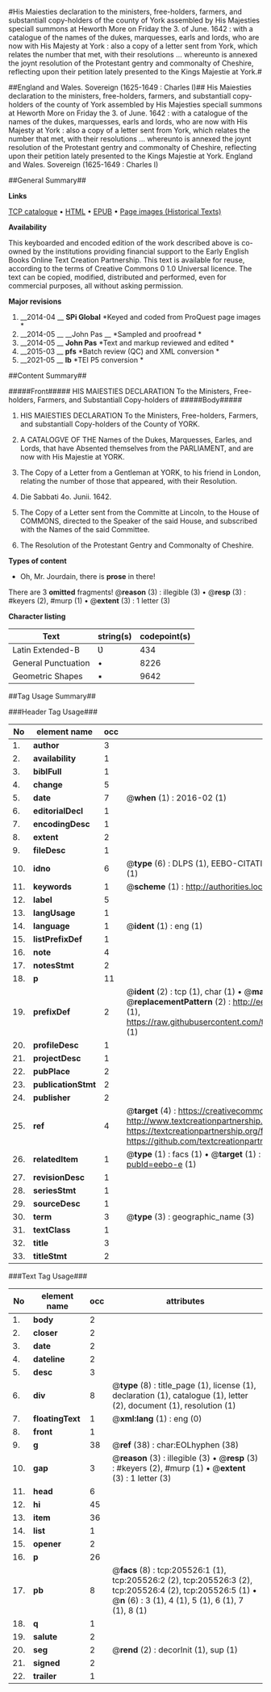 #His Maiesties declaration to the ministers, free-holders, farmers, and substantiall copy-holders of the county of York assembled by His Majesties speciall summons at Heworth More on Friday the 3. of June. 1642 : with a catalogue of the names of the dukes, marquesses, earls and lords, who are now with His Majesty at York : also a copy of a letter sent from York, which relates the number that met, with their resolutions ... whereunto is annexed the joynt resolution of the Protestant gentry and commonalty of Cheshire, reflecting upon their petition lately presented to the Kings Majestie at York.#

##England and Wales. Sovereign (1625-1649 : Charles I)##
His Maiesties declaration to the ministers, free-holders, farmers, and substantiall copy-holders of the county of York assembled by His Majesties speciall summons at Heworth More on Friday the 3. of June. 1642 : with a catalogue of the names of the dukes, marquesses, earls and lords, who are now with His Majesty at York : also a copy of a letter sent from York, which relates the number that met, with their resolutions ... whereunto is annexed the joynt resolution of the Protestant gentry and commonalty of Cheshire, reflecting upon their petition lately presented to the Kings Majestie at York.
England and Wales. Sovereign (1625-1649 : Charles I)

##General Summary##

**Links**

[TCP catalogue](http://www.ota.ox.ac.uk/tcp/)  • 
[HTML](http://tei.it.ox.ac.uk/tcp/Texts-HTML/free/B18/B18976.html)  • 
[EPUB](http://tei.it.ox.ac.uk/tcp/Texts-EPUB/free/B18/B18976.epub) • 
[Page images (Historical Texts)](https://historicaltexts.jisc.ac.uk/eebo-19318712e)

**Availability**

This keyboarded and encoded edition of the work described above is co-owned by the
    institutions providing financial support to the Early English Books Online Text Creation
    Partnership. This text is available for reuse, according to the terms of  Creative Commons 0 1.0 Universal
    licence. The text can be copied, modified, distributed and performed, even for commercial
    purposes, all without asking permission.

**Major revisions**

1. __2014-04 __ __SPi Global__ *Keyed and coded from ProQuest page images *
1. __2014-05 __ __John Pas __ *Sampled and proofread *
1. __2014-05 __ __John Pas__ *Text and markup reviewed and edited *
1. __2015-03 __ __pfs__ *Batch review (QC) and XML conversion *
1. __2021-05 __ __lb__ *TEI P5 conversion *

##Content Summary##

#####Front#####
HIS MAIESTIES DECLARATION To the Ministers, Free-holders, Farmers, and Substantiall Copy-holders of 
#####Body#####

1. HIS MAIESTIES DECLARATION To the Ministers, Free-holders, Farmers, and substantiall Copy-holders of the County of YORK.

1. A CATALOGVE OF THE Names of the Dukes, Marquesses, Earles, and Lords, that have Absented themselves from the PARLIAMENT, and are now with His Majestie at YORK.

1. The Copy of a Letter from a Gentleman at YORK, to his friend in London, relating the number of those that appeared, with their Resolution.

1. Die Sabbati 4o. Junii. 1642.

1. The Copy of a Letter sent from the Committe at Lincoln, to the House of COMMONS, directed to the Speaker of the said House, and subscribed with the Names of the said Committee.

1. The Resolution of the Protestant Gentry and Commonalty of Cheshire.

**Types of content**

  * Oh, Mr. Jourdain, there is **prose** in there!

There are 3 **omitted** fragments! 
 @__reason__ (3) : illegible (3)  •  @__resp__ (3) : #keyers (2), #murp (1)  •  @__extent__ (3) : 1 letter (3)

**Character listing**


|Text|string(s)|codepoint(s)|
|---|---|---|
|Latin Extended-B|Ʋ|434|
|General Punctuation|•|8226|
|Geometric Shapes|▪|9642|

##Tag Usage Summary##

###Header Tag Usage###

|No|element name|occ|attributes|
|---|---|---|---|
|1.|__author__|3||
|2.|__availability__|1||
|3.|__biblFull__|1||
|4.|__change__|5||
|5.|__date__|7| @__when__ (1) : 2016-02 (1)|
|6.|__editorialDecl__|1||
|7.|__encodingDesc__|1||
|8.|__extent__|2||
|9.|__fileDesc__|1||
|10.|__idno__|6| @__type__ (6) : DLPS (1), EEBO-CITATION (1), VID (1), EEBO-PROQUEST (1), STC (1), OCLC (1)|
|11.|__keywords__|1| @__scheme__ (1) : http://authorities.loc.gov/ (1)|
|12.|__label__|5||
|13.|__langUsage__|1||
|14.|__language__|1| @__ident__ (1) : eng (1)|
|15.|__listPrefixDef__|1||
|16.|__note__|4||
|17.|__notesStmt__|2||
|18.|__p__|11||
|19.|__prefixDef__|2| @__ident__ (2) : tcp (1), char (1)  •  @__matchPattern__ (2) : ([0-9\-]+):([0-9IVX]+) (1), (.+) (1)  •  @__replacementPattern__ (2) : http://eebo.chadwyck.com/downloadtiff?vid=$1&page=$2 (1), https://raw.githubusercontent.com/textcreationpartnership/Texts/master/tcpchars.xml#$1 (1)|
|20.|__profileDesc__|1||
|21.|__projectDesc__|1||
|22.|__pubPlace__|2||
|23.|__publicationStmt__|2||
|24.|__publisher__|2||
|25.|__ref__|4| @__target__ (4) : https://creativecommons.org/publicdomain/zero/1.0/ (1), http://www.textcreationpartnership.org/docs/. (1), https://textcreationpartnership.org/faq/#faq05 (1), https://github.com/textcreationpartnership (1)|
|26.|__relatedItem__|1| @__type__ (1) : facs (1)  •  @__target__ (1) : https://data.historicaltexts.jisc.ac.uk/view?pubId=eebo-e (1)|
|27.|__revisionDesc__|1||
|28.|__seriesStmt__|1||
|29.|__sourceDesc__|1||
|30.|__term__|3| @__type__ (3) : geographic_name (3)|
|31.|__textClass__|1||
|32.|__title__|3||
|33.|__titleStmt__|2||


###Text Tag Usage###

|No|element name|occ|attributes|
|---|---|---|---|
|1.|__body__|2||
|2.|__closer__|2||
|3.|__date__|2||
|4.|__dateline__|2||
|5.|__desc__|3||
|6.|__div__|8| @__type__ (8) : title_page (1), license (1), declaration (1), catalogue (1), letter (2), document (1), resolution (1)|
|7.|__floatingText__|1| @__xml:lang__ (1) : eng (0)|
|8.|__front__|1||
|9.|__g__|38| @__ref__ (38) : char:EOLhyphen (38)|
|10.|__gap__|3| @__reason__ (3) : illegible (3)  •  @__resp__ (3) : #keyers (2), #murp (1)  •  @__extent__ (3) : 1 letter (3)|
|11.|__head__|6||
|12.|__hi__|45||
|13.|__item__|36||
|14.|__list__|1||
|15.|__opener__|2||
|16.|__p__|26||
|17.|__pb__|8| @__facs__ (8) : tcp:205526:1 (1), tcp:205526:2 (2), tcp:205526:3 (2), tcp:205526:4 (2), tcp:205526:5 (1)  •  @__n__ (6) : 3 (1), 4 (1), 5 (1), 6 (1), 7 (1), 8 (1)|
|18.|__q__|1||
|19.|__salute__|2||
|20.|__seg__|2| @__rend__ (2) : decorInit (1), sup (1)|
|21.|__signed__|2||
|22.|__trailer__|1||
